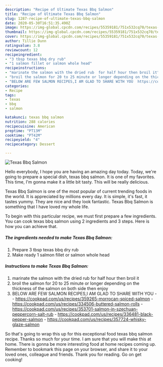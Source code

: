 ```yaml
---
description: "Recipe of Ultimate Texas Bbq Salmon"
title: "Recipe of Ultimate Texas Bbq Salmon"
slug: 1287-recipe-of-ultimate-texas-bbq-salmon
date: 2020-05-30T16:51:35.490Z
image: https://img-global.cpcdn.com/recipes/55359181/751x532cq70/texas-bbq-salmon-recipe-main-photo.jpg
thumbnail: https://img-global.cpcdn.com/recipes/55359181/751x532cq70/texas-bbq-salmon-recipe-main-photo.jpg
cover: https://img-global.cpcdn.com/recipes/55359181/751x532cq70/texas-bbq-salmon-recipe-main-photo.jpg
author: Tillie Dunn
ratingvalue: 3.8
reviewcount: 12
recipeingredient:
- "3 tbsp texas bbq dry rub"
- "1 salmon fillet or salmon whole head"
recipeinstructions:
- "marinate the salmon with the dried rub  for half hour then broil it"
- "broil the salmon for 20 to 25 minute or longer depending on the thickness of the salmon on both side then enjoy"
- "BELOW ARE FEW SALMON RECIPES,I AM GLAD TO SHARE WITH YOU  https://cookpad.com/us/recipes/359265-morrocan-spiced-salmon https://cookpad.com/us/recipes/334506-buttered-salmon-rolls https://cookpad.com/us/recipes/353701-salmon-in-szechuan-peppercorn-salt-rub https://cookpad.com/us/recipes/336481-black-pepper-salmon https://cookpad.com/us/recipes/357724-whisky-glaze-salmon"
categories:
- Recipe
tags:
- texas
- bbq
- salmon

katakunci: texas bbq salmon 
nutrition: 288 calories
recipecuisine: American
preptime: "PT13M"
cooktime: "PT42M"
recipeyield: "4"
recipecategory: Dessert

---
```



![Texas Bbq Salmon](https://img-global.cpcdn.com/recipes/55359181/751x532cq70/texas-bbq-salmon-recipe-main-photo.jpg)

Hello everybody, I hope you are having an amazing day today. Today, we're going to prepare a special dish, texas bbq salmon. It is one of my favorites. This time, I'm gonna make it a little bit tasty. This will be really delicious.

Texas Bbq Salmon is one of the most popular of current trending foods in the world. It is appreciated by millions every day. It is simple, it's fast, it tastes yummy. They are nice and they look fantastic. Texas Bbq Salmon is something that I have loved my whole life.




To begin with this particular recipe, we must first prepare a few ingredients. You can cook texas bbq salmon using 2 ingredients and 3 steps. Here is how you can achieve that.

<!--inarticleads1-->

##### The ingredients needed to make Texas Bbq Salmon:

1. Prepare 3 tbsp texas bbq dry rub
1. Make ready 1 salmon fillet or salmon whole head




<!--inarticleads2-->

##### Instructions to make Texas Bbq Salmon:

1. marinate the salmon with the dried rub  for half hour then broil it
1. broil the salmon for 20 to 25 minute or longer depending on the thickness of the salmon on both side then enjoy
1. BELOW ARE FEW SALMON RECIPES,I AM GLAD TO SHARE WITH YOU -  - https://cookpad.com/us/recipes/359265-morrocan-spiced-salmon - https://cookpad.com/us/recipes/334506-buttered-salmon-rolls - https://cookpad.com/us/recipes/353701-salmon-in-szechuan-peppercorn-salt-rub - https://cookpad.com/us/recipes/336481-black-pepper-salmon - https://cookpad.com/us/recipes/357724-whisky-glaze-salmon




So that's going to wrap this up for this exceptional food texas bbq salmon recipe. Thanks so much for your time. I am sure that you will make this at home. There is gonna be more interesting food at home recipes coming up. Remember to bookmark this page on your browser, and share it to your loved ones, colleague and friends. Thank you for reading. Go on get cooking!

